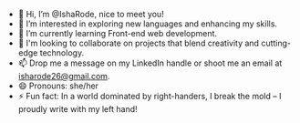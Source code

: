 - 👋 Hi, I’m @IshaRode, nice to meet you!
- 👀 I’m interested in exploring new languages and enhancing my skills.
- 🌱 I’m currently learning Front-end web development.
- 💞️ I'm looking to collaborate on projects that blend creativity and cutting-edge technology.
- 📫 Drop me a message on my LinkedIn handle or shoot me an email at isharode26@gmail.com.
- 😄 Pronouns: she/her
- ⚡ Fun fact: In a world dominated by right-handers, I break the mold – I proudly write with my left hand!


